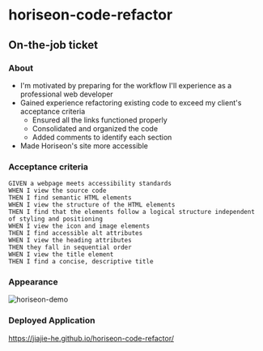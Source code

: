 # horiseon-code-refactor

## On-the-job ticket

### About

* I'm motivated by preparing for the workflow I'll experience as a professional web developer
* Gained experience refactoring existing code to exceed my client's acceptance criteria
  * Ensured all the links functioned properly
  * Consolidated and organized the code
  * Added comments to identify each section
* Made Horiseon's site more accessible

### Acceptance criteria

```
GIVEN a webpage meets accessibility standards
WHEN I view the source code
THEN I find semantic HTML elements
WHEN I view the structure of the HTML elements
THEN I find that the elements follow a logical structure independent of styling and positioning
WHEN I view the icon and image elements
THEN I find accessible alt attributes
WHEN I view the heading attributes
THEN they fall in sequential order
WHEN I view the title element
THEN I find a concise, descriptive title
```

### Appearance

![horiseon-demo](https://user-images.githubusercontent.com/105767623/174188101-966d1943-d336-4117-bbf9-17c2dff2ba16.png)

### Deployed Application

https://jiajie-he.github.io/horiseon-code-refactor/
